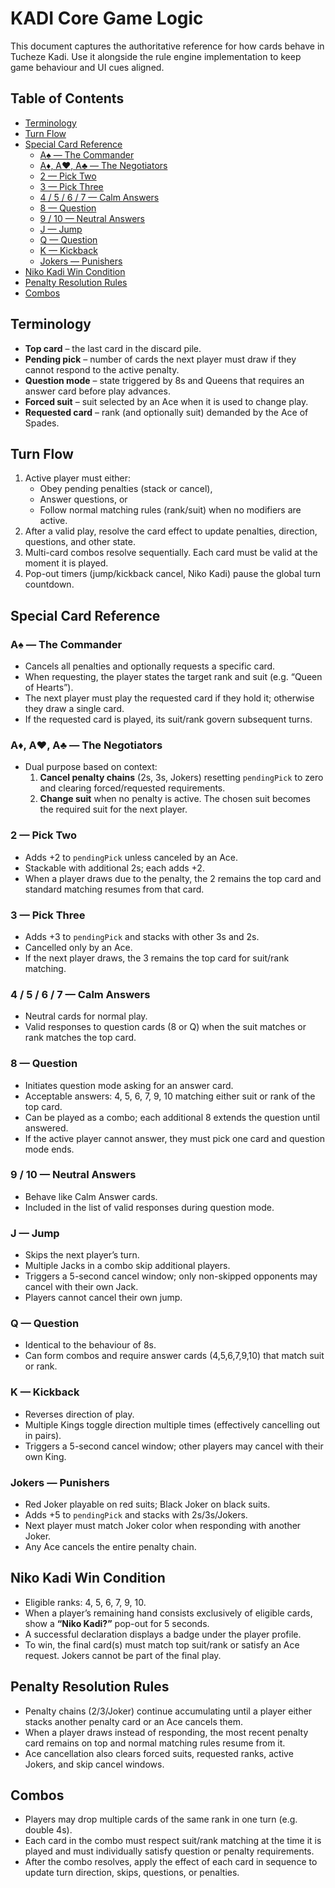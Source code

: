 # KADI Core Game Logic

This document captures the authoritative reference for how cards behave in Tucheze Kadi. Use it alongside the rule engine implementation to keep game behaviour and UI cues aligned.

## Table of Contents
- [Terminology](#terminology)
- [Turn Flow](#turn-flow)
- [Special Card Reference](#special-card-reference)
  - [A♠ — The Commander](#a♠--the-commander)
  - [A♦, A♥, A♣ — The Negotiators](#a♦-a♥-a♣--the-negotiators)
  - [2 — Pick Two](#2--pick-two)
  - [3 — Pick Three](#3--pick-three)
  - [4 / 5 / 6 / 7 — Calm Answers](#4--5--6--7--calm-answers)
  - [8 — Question](#8--question)
  - [9 / 10 — Neutral Answers](#9--10--neutral-answers)
  - [J — Jump](#j--jump)
  - [Q — Question](#q--question)
  - [K — Kickback](#k--kickback)
  - [Jokers — Punishers](#jokers--punishers)
- [Niko Kadi Win Condition](#niko-kadi-win-condition)
- [Penalty Resolution Rules](#penalty-resolution-rules)
- [Combos](#combos)

## Terminology
- **Top card** – the last card in the discard pile.
- **Pending pick** – number of cards the next player must draw if they cannot respond to the active penalty.
- **Question mode** – state triggered by 8s and Queens that requires an answer card before play advances.
- **Forced suit** – suit selected by an Ace when it is used to change play.
- **Requested card** – rank (and optionally suit) demanded by the Ace of Spades.

## Turn Flow
1. Active player must either:
   - Obey pending penalties (stack or cancel),
   - Answer questions, or
   - Follow normal matching rules (rank/suit) when no modifiers are active.
2. After a valid play, resolve the card effect to update penalties, direction, questions, and other state.
3. Multi-card combos resolve sequentially. Each card must be valid at the moment it is played.
4. Pop-out timers (jump/kickback cancel, Niko Kadi) pause the global turn countdown.

## Special Card Reference

### A♠ — The Commander
- Cancels all penalties and optionally requests a specific card.
- When requesting, the player states the target rank and suit (e.g. “Queen of Hearts”).
- The next player must play the requested card if they hold it; otherwise they draw a single card.
- If the requested card is played, its suit/rank govern subsequent turns.

### A♦, A♥, A♣ — The Negotiators
- Dual purpose based on context:
  1. **Cancel penalty chains** (2s, 3s, Jokers) resetting `pendingPick` to zero and clearing forced/requested requirements.
  2. **Change suit** when no penalty is active. The chosen suit becomes the required suit for the next player.

### 2 — Pick Two
- Adds +2 to `pendingPick` unless canceled by an Ace.
- Stackable with additional 2s; each adds +2.
- When a player draws due to the penalty, the 2 remains the top card and standard matching resumes from that card.

### 3 — Pick Three
- Adds +3 to `pendingPick` and stacks with other 3s and 2s.
- Cancelled only by an Ace.
- If the next player draws, the 3 remains the top card for suit/rank matching.

### 4 / 5 / 6 / 7 — Calm Answers
- Neutral cards for normal play.
- Valid responses to question cards (8 or Q) when the suit matches or rank matches the top card.

### 8 — Question
- Initiates question mode asking for an answer card.
- Acceptable answers: 4, 5, 6, 7, 9, 10 matching either suit or rank of the top card.
- Can be played as a combo; each additional 8 extends the question until answered.
- If the active player cannot answer, they must pick one card and question mode ends.

### 9 / 10 — Neutral Answers
- Behave like Calm Answer cards.
- Included in the list of valid responses during question mode.

### J — Jump
- Skips the next player’s turn.
- Multiple Jacks in a combo skip additional players.
- Triggers a 5-second cancel window; only non-skipped opponents may cancel with their own Jack.
- Players cannot cancel their own jump.

### Q — Question
- Identical to the behaviour of 8s.
- Can form combos and require answer cards (4,5,6,7,9,10) that match suit or rank.

### K — Kickback
- Reverses direction of play.
- Multiple Kings toggle direction multiple times (effectively cancelling out in pairs).
- Triggers a 5-second cancel window; other players may cancel with their own King.

### Jokers — Punishers
- Red Joker playable on red suits; Black Joker on black suits.
- Adds +5 to `pendingPick` and stacks with 2s/3s/Jokers.
- Next player must match Joker color when responding with another Joker.
- Any Ace cancels the entire penalty chain.

## Niko Kadi Win Condition
- Eligible ranks: 4, 5, 6, 7, 9, 10.
- When a player’s remaining hand consists exclusively of eligible cards, show a **“Niko Kadi?”** pop-out for 5 seconds.
- A successful declaration displays a badge under the player profile.
- To win, the final card(s) must match top suit/rank or satisfy an Ace request. Jokers cannot be part of the final play.

## Penalty Resolution Rules
- Penalty chains (2/3/Joker) continue accumulating until a player either stacks another penalty card or an Ace cancels them.
- When a player draws instead of responding, the most recent penalty card remains on top and normal matching rules resume from it.
- Ace cancellation also clears forced suits, requested ranks, active Jokers, and skip cancel windows.

## Combos
- Players may drop multiple cards of the same rank in one turn (e.g. double 4s).
- Each card in the combo must respect suit/rank matching at the time it is played and must individually satisfy question or penalty requirements.
- After the combo resolves, apply the effect of each card in sequence to update turn direction, skips, questions, or penalties.

